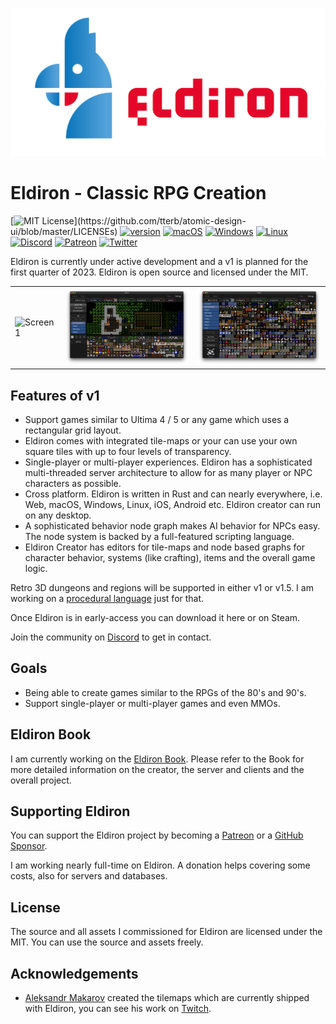 ![screenshot](docs/eldiron_logo.png)

# Eldiron - Classic RPG Creation

[![MIT License](https://img.shields.io/apm/l/atomic-design-ui.svg?)](https://github.com/tterb/atomic-design-ui/blob/master/LICENSEs) [![version](https://img.shields.io/badge/version-0.5.5-red.svg)](https://shields.io/) [![macOS](https://svgshare.com/i/ZjP.svg)](https://svgshare.com/i/ZjP.svg) [![Windows](https://svgshare.com/i/ZhY.svg)](https://svgshare.com/i/ZhY.svg) [![Linux](https://svgshare.com/i/Zhy.svg)](https://svgshare.com/i/Zhy.svg) [![Discord](https://badgen.net/badge/icon/discord?icon=discord&label)](https://discord.gg/ZrNj6baSZU) [![Patreon](https://badgen.net/badge/icon/patreon?icon=patreon&label)](https://patreon.com/eldiron) [![Twitter](https://badgen.net/badge/icon/twitter?icon=twitter&label)](https://twitter.com/EldironRPG)

<!---
[![YouTube](https://img.shields.io/badge/YouTube-FF0000?style=for-the-badge&logo=youtube&logoColor=white)](https://www.youtube.com/channel/UCCmrO356zLQv_m8dPEqBUfA)
-->

Eldiron is currently under active development and a v1 is planned for the first quarter of 2023. Eldiron is open source and licensed under the MIT.

<table><tr>
<td> <img src="docs/moody_goes_raiding_3.gif" alt="Screen 1" style="width: 300px;"/> </td>
<td> <img src="docs/screen_regions_tiles.png" alt="Screen 2" style="width: 300px;"/> </td>
<td> <img src="docs/screen_tiles.png" alt="Screen 2" style="width: 300px;"/> </td>
</tr></table>

## Features of v1

* Support games similar to Ultima 4 / 5 or any game which uses a rectangular grid layout.
* Eldiron comes with integrated tile-maps or your can use your own square tiles with up to four levels of transparency.
* Single-player or multi-player experiences. Eldiron has a sophisticated multi-threaded server architecture to allow for as many player or NPC characters as possible.
* Cross platform. Eldiron is written in Rust and can nearly everywhere, i.e. Web, macOS, Windows, Linux, iOS, Android etc. Eldiron creator can run on any desktop.
* A sophisticated behavior node graph makes AI behavior for NPCs easy. The node system is backed by a full-featured scripting language.
* Eldiron Creator has editors for tile-maps and node based graphs for character behavior, systems (like crafting), items and the overall game logic.

Retro 3D dungeons and regions will be supported in either v1 or v1.5. I am working on a [procedural language](https://github.com/markusmoenig/RPU) just for that.

Once Eldiron is in early-access you can download it here or on Steam.

Join the community on [Discord](https://discord.gg/ZrNj6baSZU) to get in contact.

## Goals

* Being able to create games similar to the RPGs of the 80's and 90's.
* Support single-player or multi-player games and even MMOs.

## Eldiron Book

I am currently working on the [Eldiron Book](https://book.eldiron.com). Please refer to the Book for more detailed information on the creator, the server and clients and the overall project.

## Supporting Eldiron

You can support the Eldiron project by becoming a [Patreon](https://patreon.com/eldiron) or a [GitHub Sponsor](https://github.com/sponsors/markusmoenig).

I am working nearly full-time on Eldiron. A donation helps covering some costs, also for servers and databases.

## License

The source and all assets I commissioned for Eldiron are licensed under the MIT. You can use the source and assets freely.

## Acknowledgements

* [Aleksandr Makarov](https://twitter.com/iknowkingrabbit) created the tilemaps which are currently shipped with Eldiron, you can see his work on [Twitch](https://iknowkingrabbit.itch.io).

